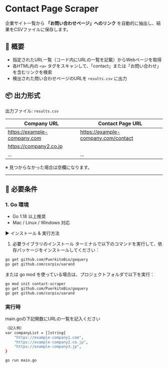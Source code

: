 # Contact Page Scraper

企業サイト一覧から **「お問い合わせページ」へのリンク** を自動的に抽出し、結果をCSVファイルに保存します。

## 📝 概要

- 指定されたURL一覧（コード内にURLの一覧を記載）からWebページを取得
- 各HTML内の `<a>` タグをスキャンして、「contact」または「お問い合わせ」を含むリンクを検索
- 検出された問い合わせページのURLを `results.csv` に出力

## 📦 出力形式

出力ファイル: `results.csv`

| Company URL                        | Contact Page URL                 |
|-----------------------------------|----------------------------------|
| https://example-company.com       | https://example-company.com/contact |
| https://company2.co.jp            |                                  |
| ...                               | ...                              |
※ 見つからなかった場合は空欄になります。

---

## 🔧 必要条件

### 1. Go 環境

- Go 1.18 以上推奨  
- Mac / Linux / Windows 対応

▶️ インストール & 実行方法
1. 必要ライブラリのインストール
ターミナルで以下のコマンドを実行して、依存パッケージをインストールしてください：

```bash
go get github.com/PuerkitoBio/goquery
go get github.com/corpix/uarand
```
または go mod を使っている場合は、プロジェクトフォルダで以下を実行：

```bash
go mod init contact-scraper
go get github.com/PuerkitoBio/goquery
go get github.com/corpix/uarand
```

### 実行時
main.goの下記関数にURLの一覧を記入ください

```bash
（記入例）
var companyList = []string{
	"https://example-company1.com",
	"https://example-company2.co.jp",
	"https://example-company3.jp",
}
```

```bash
go run main.go
```
